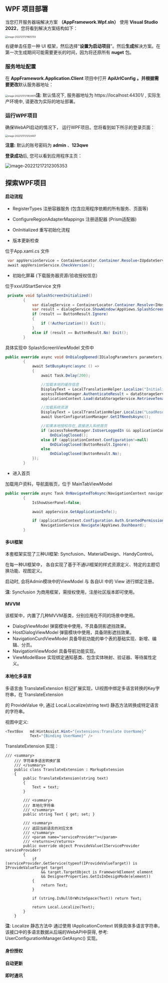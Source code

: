 ## WPF 项目部署

当您打开服务器端解决方案 **（AppFramework.Wpf.sln）** 使用 **Visual Studio 2022**，您将看到解决方案结构如下：

<img src="C:\Github\AppFramework\docs\images\wpfsln.png" alt="image-20221217211605703" style="zoom:50%;" />

右键单击任意一种 UI 框架，然后选择“**设置为启动项目**”。然后**生成**解决方案。在第一次生成期间可能需要更长的时间，因为将还原所有 **nuget** 包。

### 服务地址配置 

在 **AppFramework.Application.Client** 项目中打开 **ApiUrlConfig** **。并根据需要更改**默认服务器地址：

<img src="C:\Github\AppFramework\docs\images\webapi.url.png" alt="image-20221217211834979" style="zoom:50%;" />**注**: 默认情况下, 服务器地址为 https://localhost:44301/ , 实际生产环境中, 请更改为实际的地址部署。

### 运行WPF项目

确保WebAPI启动的情况下， 运行WPF项目。您将看到如下所示的登录页面：

<img src="C:\Github\AppFramework\docs\images\wpf.login.png" alt="image-20221217212124407" style="zoom:50%;" />

**注意:** 默认的账号密码为 **admin** 、**123qwe**

**登录成功**后,  您可以看到应用程序主页：

![image-20221217212305353](C:\Github\AppFramework\docs\images\wpf.main.png)

## 探索WPF项目

#### 启动流程

- RegisterTypes 注册容器服务 (包含应用程序依赖的所有服务、页面等)

- ConfigureRegionAdapterMappings 注册适配器 (Prism适配器)

- OnInitialized 重写初始化流程

- 版本更新检查  

位于App.xaml.cs  文件

````C#
 var appVersionService = ContainerLocator.Container.Resolve<IUpdateService>();
 await appVersionService.CheckVersion();
````

- 初始化屏幕 (下载服务器资源/验收授权信息)

位于xxxUIStartService  文件

````C#
 private void SplashScreenInitialized()
        {
            var dialogService = ContainerLocator.Container.Resolve<IHostDialogService>();
            var result = dialogService.ShowWindow(AppViews.SplashScreen).Result;
            if (result == ButtonResult.Ignore)
            {
                if (!Authorization()) Exit();
            }
            else if (result == ButtonResult.No) Exit();
        }
````

具体实现中 SplashScreenViewModel 文件中

````C#
public override async void OnDialogOpened(IDialogParameters parameters)
        {
            await SetBusyAsync(async () =>
            {
                await Task.Delay(200);

                //加载本地的缓存信息
                DisplayText = LocalTranslationHelper.Localize("Initializing");
                accessTokenManager.AuthenticateResult = dataStorageService.RetrieveAuthenticateResult();
                applicationContext.Load(dataStorageService.RetrieveTenantInfo(), dataStorageService.RetrieveLoginInfo());

                //加载系统资源
                DisplayText = LocalTranslationHelper.Localize("LoadResource");
                await UserConfigurationManager.GetIfNeedsAsync();

                //如果本地授权存在,直接进入系统首页
                if (accessTokenManager.IsUserLoggedIn && applicationContext.Configuration != null)
                    OnDialogClosed();
                else if (applicationContext.Configuration!=null)
                    OnDialogClosed(ButtonResult.Ignore);
                else
                    OnDialogClosed(ButtonResult.No);
            });
        }
````

- 进入首页

加载用户资料，导航面板页，位于 MainTabViewModel

````C#
public override async Task OnNavigatedToAsync(NavigationContext navigationContext)
        {
            IsShowUserPanel=false;

            await appService.GetApplicationInfo();

            if (applicationContext.Configuration.Auth.GrantedPermissions.ContainsKey(AppPermissions.HostDashboard))
                NavigationService.Navigate(AppViews.Dashboard);
        }
````

#### 多UI框架

本套框架实现了三种UI框架: Syncfusion、MaterialDesign、HandyControl。

在每一种UI框架中， 各自实现了基于不通UI框架的样式资源定义、特定的主题切换功能、视图定义。

启动时, 会将Admin模块中的ViewModel 与 各自UI 中的 View 进行绑定注册。

**注**: Syncfusion 为商用框架，需授权使用，注册社区版本即可使用。

#### MVVM

该框架中，内置了几种MVVM基类，分别应用在不同的场景中使用。

- DialogViewModel  弹窗模块中使用，不具备阴影遮挡效果。
- HostDialogViewModel  弹窗模块中使用，具备阴影遮挡效果。
- NavigationCurdViewModel  具备导航功能的单个表的基础实现、新增、编辑、分页。
- NavigationViewModel   具备导航功能实现。
- ViewModelBase  实现绑定通知基类、包含实体映射、验证器、等待属性定义。

#### 本地化多语言

多语言由 TranslateExtension 标记扩展实现，UI视图中绑定多语言转换的Key字符串，在 TranslateExtension 

的 ProvideValue 中, 通过 Local.Localize(string text) 静态方法转换成特定语言的字符串。

视图中定义:

````C#
<TextBox   md:HintAssist.Hint="{extensions:Translate UserName}" 
           Text="{Binding UserName}" />
````

TranslateExtension 实现：

````
/// <summary>
    /// 字符串多语言转换扩展
    /// </summary>
    public class TranslateExtension : MarkupExtension
    {
        public TranslateExtension(string text)
        {
            Text = text;
        }

        /// <summary>
        /// 本地化字符串
        /// </summary>
        public string Text { get; set; }

        /// <summary>
        /// 返回当前语言的对应文本
        /// </summary>
        /// <param name="serviceProvider"></param>
        /// <returns></returns>
        public override object ProvideValue(IServiceProvider serviceProvider)
        {
            if (serviceProvider.GetService(typeof(IProvideValueTarget)) is IProvideValueTarget target
                && target.TargetObject is FrameworkElement element
                && DesignerProperties.GetIsInDesignMode(element))
            {
                return Text;
            }

            if (string.IsNullOrWhiteSpace(Text)) return Text;

            return Local.Localize(Text);
        }
    }
````

**注**:  Localize 静态方法中 通过使用 IApplicationContext 转换具体多语言字符串， 该接口中的多语言数据从后端的WebAPI中获得, 参考: UserConfigurationManager.GetAsync() 实现。

#### 身份授权



#### 自动更新



#### 即时通讯


